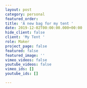 ```yaml
---
layout: post
category: personal
featured_order: 
title: 'A new bag for my tent '
date: 2019-12-02T00:00:00.000+00:00
hide_client: false
client: 'My Tent '
role: Maker
project_page: false
featured: false
featured_image: ''
vimeo_videos: false
youtube_videos: false
vimeo_ids: []
youtube_ids: []

---
```

